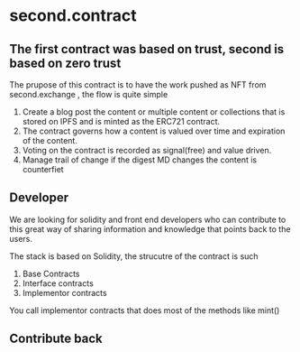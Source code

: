 # second.contract

## The first contract was based on trust, second is based on zero trust

The prupose of this contract is to have the work pushed as NFT from second.exchange , the flow is quite simple 

1. Create a blog post the content or multiple content or collections that is stored on IPFS and is minted as the ERC721 contract.
2. The contract governs how a content is valued over time and expiration of the content.
3. Voting on the contract is recorded as signal(free) and value driven.
4. Manage trail of change if the digest MD changes the content is counterfiet 

## Developer

We are looking for solidity and front end developers who can contribute to this great way of sharing information and knowledge that points back to the users.

The stack is based on Solidity, the strucutre of the contract is such 

1. Base Contracts 
2. Interface contracts 
3. Implementor contracts 

You call implementor contracts that does most of the methods like mint() 

## Contribute back 



